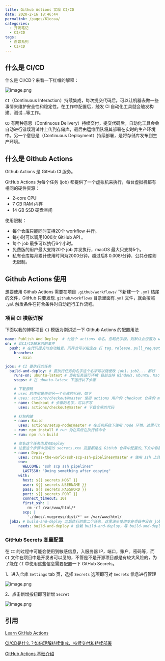 ```yaml
---
title: Github Actions 实现 CI/CD
date: 2020-2-16 18:46:44
permalink: /pages/61ecaa/
categories:
  - 开发笔记
  - CI/CD
tags:
  - 白嫖系列
  - CI/CD
---
```


## 什么是 CI/CD

什么是 CI/CD？来看一下红帽的解释：

![image.png](https://p9-juejin.byteimg.com/tos-cn-i-k3u1fbpfcp/7c3ad1a64f1a4b599b59ea906b1b3ea5~tplv-k3u1fbpfcp-watermark.image?)

<!-- more -->

`CI`（Continuous Interaction）持续集成，每次提交代码后，可以让机器去做一些事情来维护安全性和稳定性。在工作中配置后，触发 CI 自动化工具就会触发构建、测试...等工作。

`CD` 有两种意思（Continuous Delivery）持续交付，提交代码后，自动化工具会会自动进行错误测试并上传到存储库，最后由运维团队将其部署在实时的生产环境中。另一个意思是（Continuous Deployment）持续部署，是将存储库发布到生产环境。

## 什么是 Github Actions
Github Actions 是 GitHub CI 服务。

GitHub Actions 为每个任务 (job) 都提供了一个虚拟机来执行，每台虚拟机都有相同的硬件资源：
+ 2-core CPU
+ 7 GB RAM 内存
+ 14 GB SSD 硬盘空间

使用限制：
+ 每个仓库只能同时支持20个 workflow 并行。
+ 每小时可以调用1000次 GitHub API 。
+ 每个 job 最多可以执行6个小时。
+ 免费版的用户最大支持20个 job 并发执行，macOS 最大只支持5个。
+ 私有仓库每月累计使用时间为2000分钟，超过后$ 0.008/分钟，公共仓库则无限制。

## Github Actions 使用

想要使用 Github Actions 需要在项目 `.github/workflows/` 下新建一个 `.yml` 结尾的文件，GitHub 只要发现`.github/workflows` 目录里面有`.yml` 文件，就会按照 `.yml` 触发条件在符合条件时自动运行工作流程。

### 项目 CI 模版详解
下面以我的博客项目 `CI` 模版为例讲述一下 Github Actions 的配置用法

```yml
name: Publish And Deploy  # 为这个 actions 命名，忽略此字段，则默认会设置为 workflow 文件名
on: # 此CI/CD触发时的事件
  push: # 在代码提交时自动触发，同样也可以指定在 打 tag、release、pull_request、定时、某个文件变动、仓库被start 时触发
    branches:
      - main

jobs: # CI 要执行的任务
  build-and-deploy: # 要执行任务的名字这个名字可以随便改 job1、job2... 都行
    runs-on: ubuntu-latest # 当前任务运行环境 目前支持 Windows、Ubuntu、MacOs
    steps: # 在 ubuntu-latest 下运行以下步骤

    # 下载源码
    # uses 的作用是使用另一个仓库的代码，如下
    # uses: actions/checkout@master 使用 actions 用户的 checkout 仓库的 master
    - name: Checkout # 步骤的名字，可以不写
      uses: actions/checkout@master # 下载仓库的代码

    # 打包构建
    - name: Build
      uses: actions/setup-node@master # 在当前系统下使用 node 环境，这里可以切换node 环境
    - run: npm install # run 为在系统在执行该命令
    - run: npm run build

    # 命名这个任务为发布Deploy
    # 注意这个步骤中使用的 secrets.xxx 变量都是在 GitHub 仓库中配置的,下文中有配置讲解
    - name: Deploy
      uses: cross-the-world/ssh-scp-ssh-pipelines@master # 使用 ssh 上传工具将代码上传至服务器
      env:
        WELCOME: "ssh scp ssh pipelines"
        LASTSSH: "Doing something after copying"
      with:
        host: ${{ secrets.HOST }}
        user: ${{ secrets.USERNAME }}
        pass: ${{ secrets.PASSWORD }}
        port: ${{ secrets.PORT }}
        connect_timeout: 10s
        first_ssh: |
          rm -rf /var/www/html/*
        scp: |
          './docs/.vuepress/dist/*' => /var/www/html/
  job2: # build-and-deploy 之后执行的第二个任务，这里演示使用本身项目中没有 job2 这个任务
      needs: build-and-deploy # 依赖 build-and-deploy，等 build-and-deploy 执行完后再执行 job2

```

### GitHub Secrets 变量配置

在 `CI` 的过程中可能会使用到敏感信息，入服务器 IP，端口，账户，密码等，而 `CI` 文件在项目中是开发者可以见的，不管是不是开源项目都是有较大风险的，为了能在 `CI` 中使用这些信息需要配置一下 GitHub Secrets。

1、进入仓库 `Settings` tab 页，选择 `Secrets` 选项即可对 `Secrets` 信息进行管理

![image.png](https://p6-juejin.byteimg.com/tos-cn-i-k3u1fbpfcp/587f7c522cbf4a17a70e353b1f9a9755~tplv-k3u1fbpfcp-watermark.image?)

2、点击新增按钮即可新增 `Secret`

![image.png](https://p1-juejin.byteimg.com/tos-cn-i-k3u1fbpfcp/a5f2926e0182464098b65ea17ab820bb~tplv-k3u1fbpfcp-watermark.image?)

## 引用

[Learn GitHub Actions](https://docs.github.com/en/actions/learn-github-actions/workflow-syntax-for-github-actions)

[CI/CD是什么？如何理解持续集成、持续交付和持续部署](https://www.redhat.com/zh/topics/devops/what-is-ci-cd)  

[GitHub Actions 基础介绍](https://w37fhy.cn/2197.html)